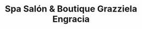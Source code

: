 ---
title: "Spa Salón & Boutique Grazziela Engracia"
url: /santo-domingo/spa-salon-und-boutique-grazziela-engracia/
shop: Kosmetik
---